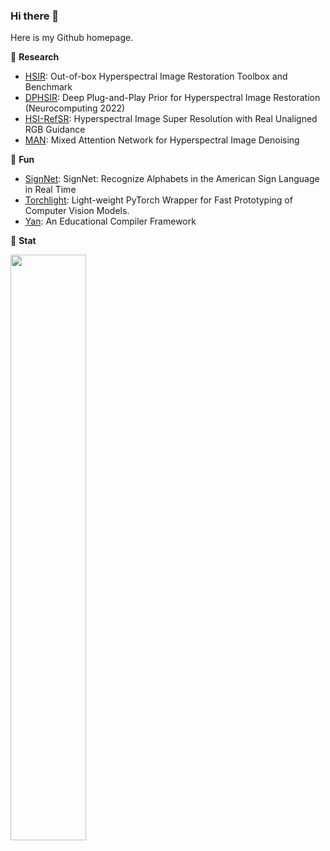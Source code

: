 ### Hi there 👋

Here is my Github homepage.


📝 **Research**
- [HSIR](https://github.com/bit-isp/HSIR): Out-of-box Hyperspectral Image Restoration Toolbox and Benchmark
- [DPHSIR](https://github.com/Zeqiang-Lai/DPHSIR): Deep Plug-and-Play Prior for Hyperspectral Image Restoration (Neurocomputing 2022)
- [HSI-RefSR](https://github.com/Zeqiang-Lai/HSI-RefSR): Hyperspectral Image Super Resolution with Real Unaligned RGB Guidance 
- [MAN](https://github.com/Zeqiang-Lai/MAN): Mixed Attention Network for Hyperspectral Image Denoising

🎲 **Fun**
- [SignNet](https://github.com/Zeqiang-Lai/SignNet): SignNet: Recognize Alphabets in the American Sign Language in Real Time
- [Torchlight](https://github.com/Zeqiang-Lai/torchlight): Light-weight PyTorch Wrapper for Fast Prototyping of Computer Vision Models.
- [Yan](https://github.com/yan-lang/yan): An Educational Compiler Framework


:dart: **Stat**

<p>
	<a href="#/"><img width="49%" src="https://github-readme-stats.vercel.app/api?username=Zeqiang-Lai&show_icons=true&hide_title=true&count_private=true" align="left"></a>
</p>
